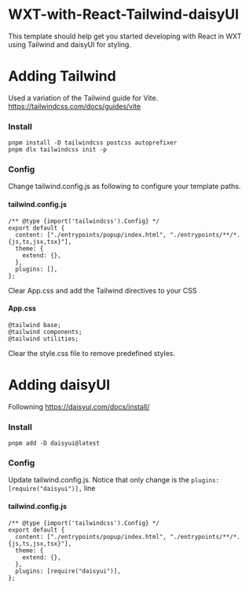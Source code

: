 # WXT-with-React-Tailwind-daisyUI

This template should help get you started developing with React in WXT using Tailwind and daisyUI for styling.

# Adding Tailwind

Used a variation of the Tailwind guide for Vite.
https://tailwindcss.com/docs/guides/vite

### Install

```
pnpm install -D tailwindcss postcss autoprefixer
pnpm dlx tailwindcss init -p
```

### Config

Change tailwind.config.js as following to configure your template paths.

#### tailwind.config.js

```
/** @type {import('tailwindcss').Config} */
export default {
  content: ["./entrypoints/popup/index.html", "./entrypoints/**/*.{js,ts,jsx,tsx}"],
  theme: {
    extend: {},
  },
  plugins: [],
};

```

Clear App.css and add the Tailwind directives to your CSS

#### App.css

```
@tailwind base;
@tailwind components;
@tailwind utilities;
```

Clear the style.css file to remove predefined styles.

# Adding daisyUI

Followning https://daisyui.com/docs/install/

### Install

```
pnpm add -D daisyui@latest
```

### Config

Update tailwind.config.js. Notice that only change is the `plugins: [require("daisyui")],` line

#### tailwind.config.js

```
/** @type {import('tailwindcss').Config} */
export default {
  content: ["./entrypoints/popup/index.html", "./entrypoints/**/*.{js,ts,jsx,tsx}"],
  theme: {
    extend: {},
  },
  plugins: [require("daisyui")],
};

```
